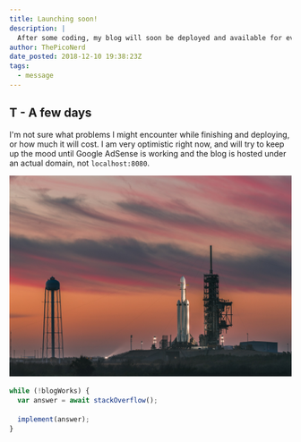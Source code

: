 ```yaml
---
title: Launching soon!
description: |
  After some coding, my blog will soon be deployed and available for everyone to read!
author: ThePicoNerd
date_posted: 2018-12-10 19:38:23Z
tags:
  - message
---
```


## T - A few days

I'm not sure what problems I might encounter while finishing and deploying, or how much it will cost. I am very optimistic right now, and will try to keep up the mood until Google AdSense is working and the blog is hosted under an actual domain, not `localhost:8080`.

![](cover.jpg "Falcon Heavy")

```javascript
while (!blogWorks) {
  var answer = await stackOverflow();

  implement(answer);
}
```
